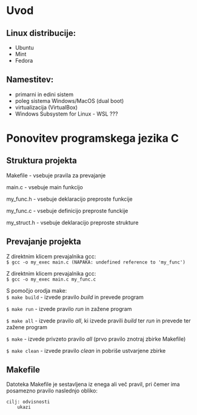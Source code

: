 # Uvod

## Linux distribucije:
- Ubuntu
- Mint
- Fedora

## Namestitev:
- primarni in edini sistem
- poleg sistema Windows/MacOS (dual boot)
- virtualizacija (VirtualBox)
- Windows Subsystem for Linux - WSL ???

# Ponovitev programskega jezika C

## Struktura projekta

Makefile - vsebuje pravila za prevajanje

main.c - vsebuje main funkcijo

my_func.h - vsebuje deklaracijo preproste funkcije

my_func.c - vsebuje definicijo preproste funckije

my_struct.h - vsebuje deklaracijo preproste strukture

## Prevajanje projekta

Z direktnim klicem prevajalnika gcc:  
```$ gcc -o my_exec main.c (NAPAKA: undefined reference to 'my_func')```

Z direktnim klicem prevajalnika gcc:  
```$ gcc -o my_exec main.c my_func.c```

S pomočjo orodja make:  
```$ make build``` - izvede pravilo *build* in prevede program

```$ make run``` - izvede pravilo *run* in zažene program

```$ make all``` - izvede pravilo *all*, ki izvede pravili *build* ter *run* in prevede ter zažene program

```$ make``` - izvede privzeto pravilo *all* (prvo pravilo znotraj zbirke Makefile)

```$ make clean``` - izvede pravilo *clean* in pobriše ustvarjene zbirke

## Makefile

Datoteka Makefile je sestavljena iz enega ali več pravil, pri čemer ima
posamezno pravilo naslednjo obliko:

```
cilj: odvisnosti
    ukazi
```
